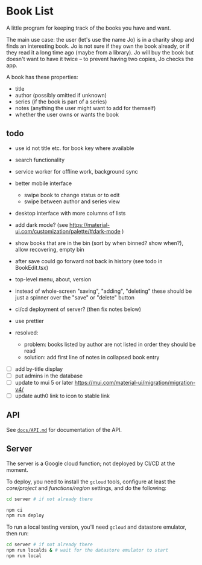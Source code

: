 # Book List

A little program for keeping track of the books you have and want.

The main use case: the user (let's use the name Jo) is in a charity shop and finds an interesting book. Jo is not sure if they own the book already, or if they read it a long time ago (maybe from a library). Jo will buy the book but doesn't want to have it twice – to prevent having two copies, Jo checks the app.

A book has these properties:

* title
* author (possibly omitted if unknown)
* series (if the book is part of a series)
* notes (anything the user might want to add for themself)
* whether the user owns or wants the book

## todo

* use id not title etc. for book key where available
* search functionality
* service worker for offline work, background sync
* better mobile interface
   - swipe book to change status or to edit
   - swipe between author and series view
* desktop interface with more columns of lists
* add dark mode? (see https://material-ui.com/customization/palette/#dark-mode )
* show books that are in the bin (sort by when binned? show when?), allow recovering, empty bin
* after save could go forward not back in history (see todo in BookEdit.tsx)
* top-level menu, about, version
* instead of whole-screen "saving", "adding", "deleting" these should be just a spinner over the "save" or "delete" button
* ci/cd deployment of server? (then fix notes below)
* use prettier

* resolved:
   - problem: books listed by author are not listed in order they should be read
   - solution: add first line of notes in collapsed book entry

- [ ] add by-title display
- [ ] put admins in the database
- [ ] update to mui 5 or later https://mui.com/material-ui/migration/migration-v4/
- [ ] update auth0 link to icon to stable link

## API

See [`docs/API.md`](docs/API.md) for documentation of the API.

## Server

The server is a Google cloud function; not deployed by CI/CD at the moment.

To deploy, you need to install the `gcloud` tools, configure at least the
_core/project_ and _functions/region_ settings, and do the following:

```sh
cd server # if not already there

npm ci
npm run deploy
```

To run a local testing version, you'll need `gcloud` and datastore emulator,
then run:

```sh
cd server # if not already there
npm run localds & # wait for the datastore emulator to start
npm run local
```
